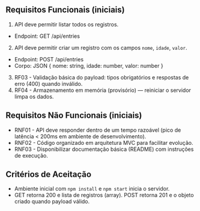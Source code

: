 
## Requisitos Funcionais (iniciais)
1.  API deve permitir listar todos os registros.
   - Endpoint: GET /api/entries
2.  API deve permitir criar um registro com os campos `nome`, `idade`, `valor`.
   - Endpoint: POST /api/entries
   - Corpo: JSON { nome: string, idade: number, valor: number }
3. RF03 - Validação básica do payload: tipos obrigatórios e respostas de erro (400) quando inválido.
4. RF04 - Armazenamento em memória (provisório) — reiniciar o servidor limpa os dados.

## Requisitos Não Funcionais (iniciais)
- RNF01 - API deve responder dentro de um tempo razoável (pico de latência < 200ms em ambiente de desenvolvimento).
- RNF02 - Código organizado em arquitetura MVC para facilitar evolução.
- RNF03 - Disponibilizar documentação básica (README) com instruções de execução.

## Critérios de Aceitação
- Ambiente inicial com `npm install` e `npm start` inicia o servidor.
- GET retorna 200 e lista de registros (array). POST retorna 201 e o objeto criado quando payload válido.


